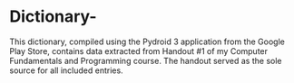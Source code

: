 # Dictionary-
This dictionary, compiled using the Pydroid 3 application from the Google Play Store, contains data extracted from Handout #1 of my Computer Fundamentals and Programming course.  The handout served as the sole source for all included entries.
